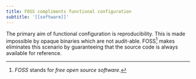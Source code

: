 ```yaml
---
title: FOSS compliments functional configuration
subtitle: '[[software]]'
---
```


The primary aim of functional configuration is reproducibility. This is
made impossible by opaque binaries which are not audit-able. FOSS[^1]
makes eliminates this scenario by guaranteeing that the source code is
always available for reference.

[^1]: *FOSS* stands for *free open source software*.

